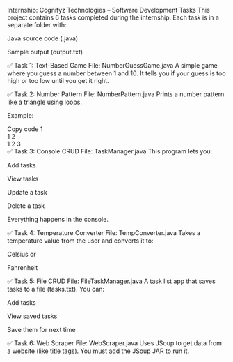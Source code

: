 Internship: Cognifyz Technologies – Software Development Tasks
This project contains 6 tasks completed during the internship. Each task is in a separate folder with:

Java source code (.java)

Sample output (output.txt)

✅ Task 1: Text-Based Game
File: NumberGuessGame.java
A simple game where you guess a number between 1 and 10.
It tells you if your guess is too high or too low until you get it right.

✅ Task 2: Number Pattern
File: NumberPattern.java
Prints a number pattern like a triangle using loops.

Example:

Copy code
1  
1 2  
1 2 3  
✅ Task 3: Console CRUD
File: TaskManager.java
This program lets you:

Add tasks

View tasks

Update a task

Delete a task

Everything happens in the console.

✅ Task 4: Temperature Converter
File: TempConverter.java
Takes a temperature value from the user and converts it to:

Celsius or

Fahrenheit

✅ Task 5: File CRUD
File: FileTaskManager.java
A task list app that saves tasks to a file (tasks.txt).
You can:

Add tasks

View saved tasks

Save them for next time

✅ Task 6: Web Scraper
File: WebScraper.java
Uses JSoup to get data from a website (like title tags).
You must add the JSoup JAR to run it.
